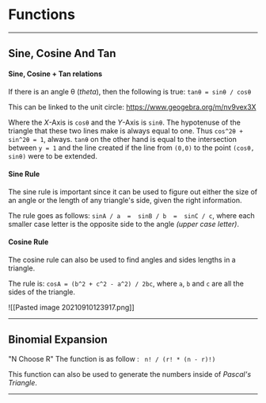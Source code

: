 # Functions 
---
## Sine, Cosine And Tan

#### Sine, Cosine + Tan relations
If there is an angle θ (*theta*), then the following is true:
`tanθ = sinθ / cosθ`

This can be linked to the unit circle:
https://www.geogebra.org/m/nv9vex3X
	
Where the *X*-Axis is `cosθ` and the *Y*-Axis is `sinθ`. The hypotenuse of the triangle that these two lines make is always equal to one. Thus `cos^2θ + sin^2θ = 1`, always. `tanθ` on the other hand is equal to the intersection between `y = 1` and the line created if the line from `(0,0)` to the point `(cosθ, sinθ)` were to be extended.

#### Sine Rule
The sine rule is important since it can be used to figure out either the size of an angle or the length of any triangle's side, given the right information.

The rule goes as follows: `sinA / a  =  sinB / b  =  sinC / c`, where each smaller case letter is the opposite side to the angle *(upper case letter)*.

#### Cosine Rule
The cosine rule can also be used to find angles and sides lengths in a triangle. 

The rule is: `cosA = (b^2 + c^2 - a^2) / 2bc`, where `a`, `b` and `c` are all the sides of the triangle.

![[Pasted image 20210910123917.png]]

---
## Binomial Expansion
"N Choose R"
The function is as follow : ` n! / (r! * (n - r)!)`

This function can also be used to generate the numbers inside of *Pascal's Triangle*.

---
